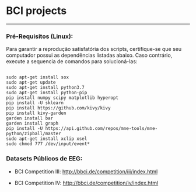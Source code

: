 # BCI projects #
-------------------------------------------------------------------------

### Pré-Requisitos (Linux): ###

Para garantir a reprodução satisfatória dos scripts, certifique-se que seu computador possui as dependências listadas abaixo. Caso contrário, execute a sequencia de comandos para solucioná-las:

```shell

sudo apt-get install sox
sudo apt-get update
sudo apt-get install python3.7
sudo apt-get install python-pip
pip install numpy scipy matplotlib hyperopt
pip install -U sklearn
pip install https://github.com/kivy/kivy
pip install kivy-garden
garden install bar
garden install graph
pip install -U https://api.github.com/repos/mne-tools/mne-python/zipball/master
sudo apt-get install xclip xsel
sudo chmod 777 /dev/input/event* 

```

### Datasets Públicos de EEG: ###
* BCI Competition III: http://bbci.de/competition/iii/index.html

* BCI Competition IV: http://bbci.de/competition/iv/index.html
